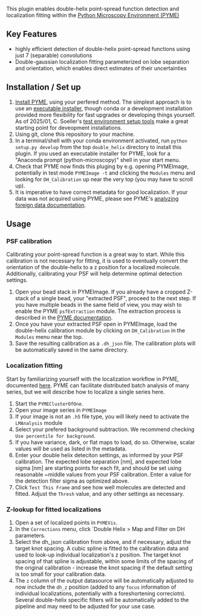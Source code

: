 This plugin enables double-helix point-spread function detection and localization fitting within the [Python Microscopy Environment (PYME)](https://python-microscopy.org/)

## Key Features
- highly efficient detection of double-helix point-spread functions using just 7 (separable) convolutions
- Double-gaussian localization fitting parameterized on lobe separation and orientation, which enables direct estimates of their uncertainties

## Installation / Set up
1. [Install PYME](https://python-microscopy.org/doc/Installation/Installation.html), using your perfered method. The simplest approach is to use an [executable installer](https://python-microscopy.org/downloads/), though conda or a development installation provided more flexibility for fast upgrades or developing things yourself. As of 2025/01, C. Soeller's [test environment setup tools](https://github.com/csoeller/PYME-test-env) make a great starting point for deveopment installations.
2. Using git, clone this repository to your machine.
3. In a terminal/shell with your conda environment activated, run `python setup.py develop` from the top `double_helix` directory to install this plugin. If you used an executable installer for PYME, look for a "Anaconda prompt (python-microscopy)" shell in your start menu.
4. Check that PYME now finds this pluging by e.g. opening PYMEImage, potentially in test mode `PYMEImage -t` and clicking the `Modules` menu and looking for `DH_Calibration` up near the very top (you may have to scroll up).
5. It is imperative to have correct metadata for good localization. If your data was not acquired using PYME, please see PYME's [analyzing foreign data documentation](https://python-microscopy.org/doc/AnalysingForeignData.html).

## Usage

### PSF calibration
Calibrating your point-spread function is a great way to start. While this calibration is not necessary for fitting, it is used to eventually convert the orientation of the double-helix to a z position for a localized molecule.
Additionally, calibrating your PSF will help determine optimal detection settings.

1. Open your bead stack in PYMEImage. If you already have a cropped Z-stack of a single bead, your "extracted PSF", proceed to the next step. If you have multiple beads in the same field of view, you may wish to enable the PYME `psfExtraction` module. The extraction process is described in the [PYME documentation](https://python-microscopy.org/doc/PSFExtraction.html).
2. Once you have your extracted PSF open in PYMEImage, load the double-helix calibration module by clicking on `DH_Calibration` in the `Modules` menu near the top.
4. Save the resulting calibration as a `.dh_json` file. The calibration plots will be automatically saved in the same directory.


### Localization fitting
Start by familiarizing yourself with the localization workflow in PYME, documented [here](https://python-microscopy.org/doc/LocalisationAnalysis.html#).
PYME can facilitate distributed batch analysis of many series, but we will describe how to localize a single series here.

1. Start the `PYMEClusterOfOne`.
2. Open your image series in `PYMEImage`
3. If your image is not an `.h5` file type, you will likely need to activate the `LMAnalysis` module
4. Select your prefered background subtraction. We recommend checking `Use percentile for background`.
5. If you have variance, dark, or flat maps to load, do so. Otherwise, scalar values will be used as listed in the metadata.
6. Enter your double helix deteciton settings, as informed by your PSF calibration. The expected lobe separation [nm], and expected lobe sigma [nm] are starting points for each fit, and should be set using reasonable ~middle values from your PSF calibration.
   Enter a value for the detection filter sigma as optimized above.
7. Click `Test This Frame` and see how well molecules are detected and fitted. Adjust the `Thresh` value, and any other settings as necessary.

### Z-lookup for fitted localizations

1. Open a set of localized points in `PYMEVis`.
2. In the `Corrections` menu, click `Double Helix > Map and Filter on DH parameters.
3. Select the dh_json calibration from above, and if necessary, adjust the target knot spacing. A cubic spline is fitted to the calibration data and used to look-up individual localization's z position. The target knot spacing of that spline is adjustable, within some limits of the spacing of the original calibration - increase the knot spacing if the default setting is too small for your calibration data.
4. The `z` column of the output datasource will be automatically adjusted to now include the `dh_z` position (added to any `focus` information of individual localizations, potentially with a foreshortening correciotn). Several double-helix specific filters will be automatically added to the pipeline and may need to be adjusted for your use case.
